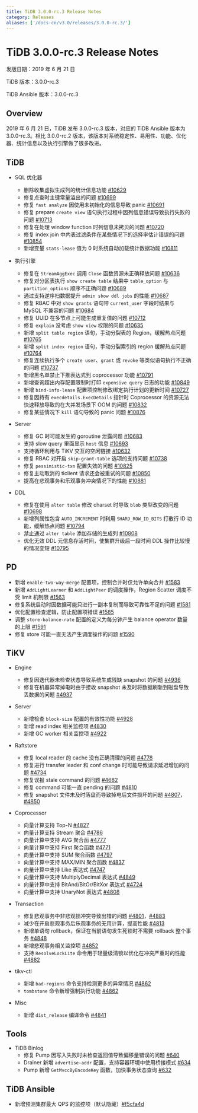```yaml
---
title: TiDB 3.0.0-rc.3 Release Notes
category: Releases
aliases: ['/docs-cn/v3.0/releases/3.0.0-rc.3/']
---
```


# TiDB 3.0.0-rc.3 Release Notes

发版日期：2019 年 6 月 21 日

TiDB 版本：3.0.0-rc.3

TiDB Ansible 版本：3.0.0-rc.3

## Overview

2019 年 6 月 21 日，TiDB 发布 3.0.0-rc.3 版本，对应的 TiDB Ansible 版本为 3.0.0-rc.3。相比 3.0.0-rc.2 版本，该版本对系统稳定性、易用性、功能、优化器、统计信息以及执行引擎做了很多改进。

## TiDB

+ SQL 优化器
    - 删除收集虚拟生成列的统计信息功能 [#10629](https://github.com/pingcap/tidb/pull/10629)
    - 修复点查时主键常量溢出的问题 [#10699](https://github.com/pingcap/tidb/pull/10699)
    - 修复 `fast analyze` 因使用未初始化的信息导致 panic [#10691](https://github.com/pingcap/tidb/pull/10691)
    - 修复 prepare `create view` 语句执行过程中因列信息错误导致执行失败的问题 [#10713](https://github.com/pingcap/tidb/pull/10713)
    - 修复在处理 window function 时列信息未拷贝的问题 [#10720](https://github.com/pingcap/tidb/pull/10720)
    - 修复 index join 中内表过滤条件在某些情况下的选择率估计错误的问题 [#10854](https://github.com/pingcap/tidb/pull/10854)
    - 新增变量 `stats-lease` 值为 0 时系统自动加载统计数据功能 [#10811](https://github.com/pingcap/tidb/pull/10811)

+ 执行引擎
    - 修复在 `StreamAggExec` 调用 `Close` 函数资源未正确释放问题 [#10636](https://github.com/pingcap/tidb/pull/10636)
    - 修复对分区表执行 `show create table` 结果中 `table_option` 与 `partition_options` 顺序不正确问题 [#10689](https://github.com/pingcap/tidb/pull/10689)
    - 通过支持逆序扫数据提升 `admin show ddl jobs` 的性能 [#10687](https://github.com/pingcap/tidb/pull/10687)
    - 修复 RBAC 中对 `show grants` 语句带 `current_user` 字段时结果与 MySQL 不兼容的问题 [#10684](https://github.com/pingcap/tidb/pull/10684)
    - 修复 UUID 在多节点上可能生成重复值的问题 [#10712](https://github.com/pingcap/tidb/pull/10712)
    - 修复 `explain` 没考虑 `show view` 权限的问题 [#10635](https://github.com/pingcap/tidb/pull/10635)
    - 新增 `split table region` 语句，手动分裂表的 Region，缓解热点问题 [#10765](https://github.com/pingcap/tidb/pull/10765)
    - 新增  `split index region` 语句，手动分裂索引的 region 缓解热点问题 [#10764](https://github.com/pingcap/tidb/pull/10764)
    - 修复连续执行多个 `create user`、`grant` 或 `revoke` 等类似语句执行不正确的问题 [#10737](https://github.com/pingcap/tidb/pull/10737)
    - 新增黑名单禁止下推表达式到 coprocessor 功能 [#10791](https://github.com/pingcap/tidb/pull/10791)
    - 新增查询超出内存配置限制时打印 `expensive query` 日志的功能 [#10849](https://github.com/pingcap/tidb/pull/10849)
    - 新增 `bind-info-lease` 配置项控制修改绑定执行计划的更新时间 [#10727](https://github.com/pingcap/tidb/pull/10727)
    - 修复因持有 `execdetails.ExecDetails` 指针时 Coprocessor 的资源无法快速释放导致的在大并发场景下 OOM 的问题 [#10832](https://github.com/pingcap/tidb/pull/10832)
    - 修复某些情况下 `kill` 语句导致的 panic 问题 [#10876](https://github.com/pingcap/tidb/pull/10876)

+ Server
    - 修复 GC 时可能发生的 goroutine 泄露问题 [#10683](https://github.com/pingcap/tidb/pull/10683)
    - 支持 slow query 里面显示 `host` 信息 [#10693](https://github.com/pingcap/tidb/pull/10693)
    - 支持循环利用与 TiKV 交互的空闲链接 [#10632](https://github.com/pingcap/tidb/pull/10632)
    - 修复 RBAC 对开启 `skip-grant-table` 选项的支持问题 [#10738](https://github.com/pingcap/tidb/pull/10738)
    - 修复 `pessimistic-txn` 配置失效的问题 [#10825](https://github.com/pingcap/tidb/pull/10825)
    - 修复主动取消的 ticlient 请求还会被重试的问题 [#10850](https://github.com/pingcap/tidb/pull/10850)
    - 提高在悲观事务和乐观事务冲突情况下的性能 [#10881](https://github.com/pingcap/tidb/pull/10881)

+ DDL
    - 修复在使用 `alter table` 修改 charset 时导致 `blob` 类型改变的问题 [#10698](https://github.com/pingcap/tidb/pull/10698)
    - 新增列属性包含 `AUTO_INCREMENT` 时利用 `SHARD_ROW_ID_BITS` 打散行 ID 功能，缓解热点问题 [#10794](https://github.com/pingcap/tidb/pull/10794)
    - 禁止通过 `alter table` 添加存储的生成列 [#10808](https://github.com/pingcap/tidb/pull/10808)
    - 优化无效 DDL 元信息存活时间，使集群升级后一段时间 DDL 操作比较慢的情况变短 [#10795](https://github.com/pingcap/tidb/pull/10795)

## PD

- 新增 `enable-two-way-merge` 配置项，控制合并时仅允许单向合并 [#1583](https://github.com/pingcap/pd/pull/1583)
- 新增 `AddLightLearner` 和 `AddLightPeer` 的调度操作，Region Scatter 调度不受 limit 机制限 [#1563](https://github.com/pingcap/pd/pull/1563)
- 修复系统启动时因数据可能只进行一副本复制而导致可靠性不足的问题 [#1581](https://github.com/pingcap/pd/pull/1581)
- 优化配置检查逻辑，防止配置项错误 [#1585](https://github.com/pingcap/pd/pull/1585)
- 调整 `store-balance-rate` 配置的定义为每分钟产生 balance operator 数量的上限 [#1591](https://github.com/pingcap/pd/pull/1591)
- 修复 store 可能一直无法产生调度操作的问题 [#1590](https://github.com/pingcap/pd/pull/1590)

## TiKV

+ Engine
    - 修复因迭代器未检查状态导致系统生成残缺 snapshot 的问题 [#4936](https://github.com/tikv/tikv/pull/4936)
    - 修复在机器异常掉电时由于接收 snapshot 未及时将数据刷新到磁盘导致丢数据的问题 [#4937](https://github.com/tikv/tikv/pull/4937)

+ Server
    - 新增检查 `block-size` 配置的有效性功能 [#4928](https://github.com/tikv/tikv/pull/4928)
    - 新增 read index 相关监控项 [#4830](https://github.com/tikv/tikv/pull/4830)
    - 新增 GC worker 相关监控项 [#4922](https://github.com/tikv/tikv/pull/4922)

+ Raftstore
    - 修复 local reader 的 cache 没有正确清理的问题 [#4778](https://github.com/tikv/tikv/pull/4778)
    - 修复进行 transfer leader 和 conf change 时可能导致请求延迟增加的问题 [#4734](https://github.com/tikv/tikv/pull/4734)
    - 修复误报 stale command 的问题 [#4682](https://github.com/tikv/tikv/pull/4682)
    - 修复 command 可能一直 pending 的问题 [#4810](https://github.com/tikv/tikv/pull/4810)
    - 修复 snapshot 文件未及时落盘而导致掉电后文件损坏的问题 [#4807](https://github.com/tikv/tikv/pull/4807)，[#4850](https://github.com/tikv/tikv/pull/4850)

+ Coprocessor
    - 向量计算支持 Top-N [#4827](https://github.com/tikv/tikv/pull/4827)
    - 向量计算支持 Stream 聚合 [#4786](https://github.com/tikv/tikv/pull/4786)
    - 向量计算中支持 AVG 聚合函 [#4777](https://github.com/tikv/tikv/pull/4777)
    - 向量计算中支持 First 聚合函数 [#4771](https://github.com/tikv/tikv/pull/4771)
    - 向量计算中支持 SUM 聚合函数 [#4797](https://github.com/tikv/tikv/pull/4797)
    - 向量计算中支持 MAX/MIN 聚合函数 [#4837](https://github.com/tikv/tikv/pull/4837)
    - 向量计算中支持 Like 表达式 [#4747](https://github.com/tikv/tikv/pull/4747)
    - 向量计算中支持 MultiplyDecimal 表达式 [#4849](https://github.com/tikv/tikv/pull/4849 )
    - 向量计算中支持 BitAnd/BitOr/BitXor 表达式 [#4724](https://github.com/tikv/tikv/pull/4724)
    - 向量计算中支持 UnaryNot 表达式 [#4808](https://github.com/tikv/tikv/pull/4808)

+ Transaction
    - 修复悲观事务中非悲观锁冲突导致出错的问题 [#4801](https://github.com/tikv/tikv/pull/4801)，[#4883](https://github.com/tikv/tikv/pull/4883)
    - 减少在开启悲观事务后乐观事务的无用计算，提高性能 [#4813](https://github.com/tikv/tikv/pull/4813)
    - 新增单语句 rollback，保证在当前语句发生死锁时不需要 rollback 整个事务 [#4848](https://github.com/tikv/tikv/pull/4848)
    - 新增悲观事务相关监控项 [#4852](https://github.com/tikv/tikv/pull/4852)
    - 支持 `ResolveLockLite` 命令用于轻量级清锁以优化在冲突严重时的性能 [#4882](https://github.com/tikv/tikv/pull/4882)

+ tikv-ctl
    - 新增 `bad-regions` 命令支持检测更多的异常情况 [#4862](https://github.com/tikv/tikv/pull/4862)
    - `tombstone` 命令新增强制执行功能 [#4862](https://github.com/tikv/tikv/pull/4862)

+ Misc
    - 新增 `dist_release` 编译命令 [#4841](https://github.com/tikv/tikv/pull/4841)

## Tools

+ TiDB Binlog
    - 修复 Pump 因写入失败时未检查返回值导致偏移量错误的问题 [#640](https://github.com/pingcap/tidb-binlog/pull/640)
    - Drainer 新增 `advertise-addr` 配置，支持容器环境中使用桥接模式 [#634](https://github.com/pingcap/tidb-binlog/pull/634)
    - Pump 新增 `GetMvccByEncodeKey` 函数，加快事务状态查询 [#632](https://github.com/pingcap/tidb-binlog/pull/632)

## TiDB Ansible

- 新增预测集群最大 QPS 的监控项（默认隐藏）[#f5cfa4d](https://github.com/pingcap/tidb-ansible/commit/f5cfa4d903bbcd77e01eddc8d31eabb6e6157f73)